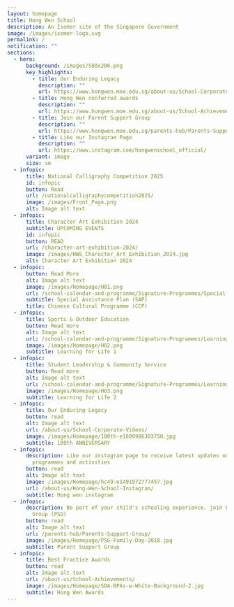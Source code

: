 ```yaml
---
layout: homepage
title: Hong Wen School
description: An Isomer site of the Singapore Government
image: /images/isomer-logo.svg
permalink: /
notification: ""
sections:
  - hero:
      background: /images/500x200.png
      key_highlights:
        - title: Our Enduring Legacy
          description: ""
          url: https://www.hongwen.moe.edu.sg/about-us/School-Corporate-Videos/
        - title: Hong Wen conferred awards
          description: ""
          url: https://www.hongwen.moe.edu.sg/about-us/School-Achievements/
        - title: Join our Parent Support Group
          description: ""
          url: https://www.hongwen.moe.edu.sg/parents-hub/Parents-Support-Group/
        - title: Like our Instagram Page
          description: ""
          url: https://www.instagram.com/hongwenschool_official/
      variant: image
      size: sm
  - infopic:
      title: National Calligraphy Competition 2025
      id: infopic
      button: Read
      url: /nationalcalligraphycompetition2025/
      image: /images/Front_Page.png
      alt: Image alt text
  - infopic:
      title: Character Art Exhibition 2024
      subtitle: UPCOMING EVENTS
      id: infopic
      button: READ
      url: /character-art-exhibition-2024/
      image: /images/HWS_Character_Art_Exhibition_2024.jpg
      alt: Character Art Exhibition 2024
  - infopic:
      button: Read More
      alt: Image alt text
      image: /images/Homepage/H01.png
      url: /school-calendar-and-programme/Signature-Programmes/Special-Assistance-Plan-SAP/
      subtitle: Special Assistance Plan (SAP)
      title: Chinese Cultural Programme (CCP)
  - infopic:
      title: Sports & Outdoor Education
      button: Read more
      alt: Image alt text
      url: /school-calendar-and-programme/Signature-Programmes/Learning-for-Life-Sports-and-Outdoor-Education/
      image: /images/Homepage/H02.png
      subtitle: Learning for Life 1
  - infopic:
      title: Student Leadership & Community Service
      button: Read more
      alt: Image alt text
      url: /school-calendar-and-programme/Signature-Programmes/Learning-for-Life-Leadership-and-Service/
      image: /images/Homepage/H03.png
      subtitle: Learning for Life 2
  - infopic:
      title: Our Enduring Legacy
      button: read
      alt: Image alt text
      url: /about-us/School-Corporate-Videos/
      image: /images/Homepage/100th-e1609986303750.jpg
      subtitle: 100th ANNIVERSARY
  - infopic:
      description: Like our instagram page to receive latest updates on school
        programmes and activities
      button: read
      alt: Image alt text
      image: /images/Homepage/hc49-e1491972777457.jpg
      url: /about-us/Hong-Wen-School-Instagram/
      subtitle: Hong wen instagram
  - infopic:
      description: Be part of your child's schooling experience. join Parents Support
        Group (PSG)
      button: read
      alt: Image alt text
      url: /parents-hub/Parents-Support-Group/
      image: /images/Homepage/PSG-Family-Day-2018.jpg
      subtitle: Parent Support Group
  - infopic:
      title: Best Practice Awards
      button: read
      alt: Image alt text
      url: /about-us/School-Achievements/
      image: /images/Homepage/SDA-BPAs-w-White-Background-2.jpg
      subtitle: Hong Wen Awards
---
```

